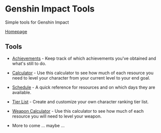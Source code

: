 # Genshin Impact Tools
Simple tools for Genshin Impact

[Homepage](https://tokafew420.github.io/genshin-impact-tools/)

## Tools
- [Achievements](https://tokafew420.github.io/genshin-impact-tools/achievements.html) - Keep track of which achievements you've obtained and what's still to do.
- [Calculator](https://tokafew420.github.io/genshin-impact-tools/calculator.html) - Use this calculator to see how much of each resource you need to level your character from your current level to your end goal.
- [Schedule](https://tokafew420.github.io/genshin-impact-tools/schedule.html) - A quick reference for resources and on which days they are available.
- [Tier List](https://tokafew420.github.io/genshin-impact-tools/tier-list.html) - Create and customize your own character ranking tier list.
- [Weapon Calculator](https://tokafew420.github.io/genshin-impact-tools/weapon-calculator.html) - Use this calculator to see how much of each resource you will need to level your weapon.

- More to come ... maybe ...